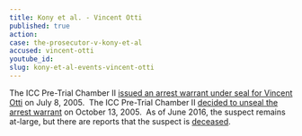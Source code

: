 ```yaml
---
title: Kony et al. - Vincent Otti
published: true
action:
case: the-prosecutor-v-kony-et-al
accused: vincent-otti
youtube_id:
slug: kony-et-al-events-vincent-otti
---
```



The ICC Pre-Trial Chamber II [issued an arrest warrant under seal for Vincent Otti](https://www.icc-cpi.int/Pages/record.aspx?docNo=ICC-02/04-01/05-54)&nbsp;on July 8, 2005.&nbsp; The ICC Pre-Trial Chamber II [decided to unseal the arrest warrant](https://www.icc-cpi.int/Pages/record.aspx?docNo=ICC-02/04-01/05-53) on October 13, 2005.&nbsp; As of June 2016, the suspect remains at-large, but there are reports that the suspect is&nbsp;[deceased](http://www.haguejusticeportal.net/index.php?id=8194).